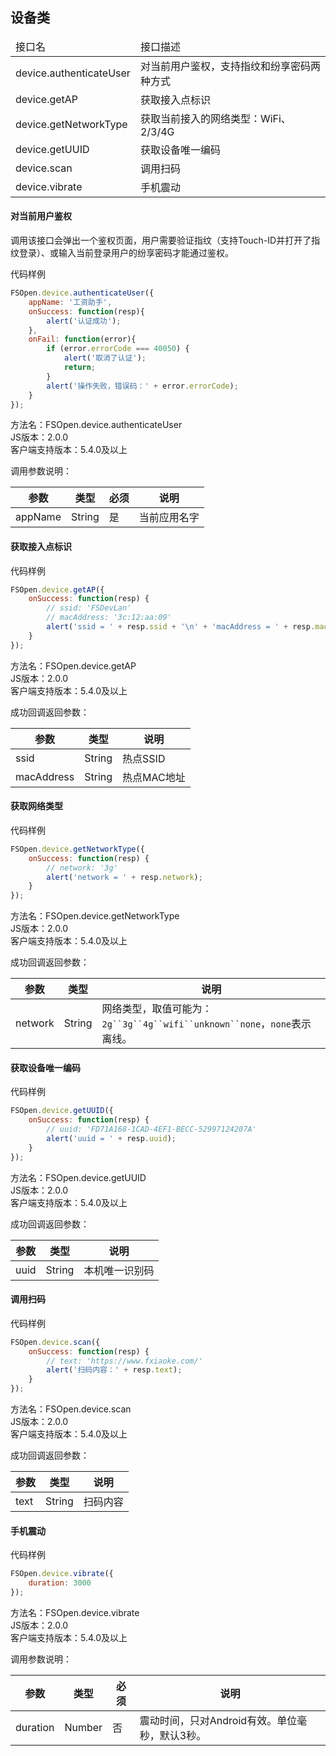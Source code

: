 ## 设备类

<table class="api-list">
    <thead>
        <tr>
            <td>接口名</td>
            <td>接口描述</td>
        </tr>
    </thead>
    <tbody>
        <tr>
            <td>device.authenticateUser</td>
            <td>对当前用户鉴权，支持指纹和纷享密码两种方式</td>
        </tr>
        <tr>
            <td>device.getAP</td>
            <td>获取接入点标识</td>
        </tr>
        <tr>
            <td>device.getNetworkType</td>
            <td>获取当前接入的网络类型：WiFi、2/3/4G</td>
        </tr>
        <tr>
            <td>device.getUUID</td>
            <td>获取设备唯一编码</td>
        </tr>
        <tr>
            <td>device.scan</td>
            <td>调用扫码</td>
        </tr>
        <tr>
            <td>device.vibrate</td>
            <td>手机震动</td>
        </tr>
    </tbody>
</table>

#### 对当前用户鉴权
调用该接口会弹出一个鉴权页面，用户需要验证指纹（支持Touch-ID并打开了指纹登录）、或输入当前登录用户的纷享密码才能通过鉴权。       

代码样例  
```javascript
FSOpen.device.authenticateUser({
    appName: '工资助手',
    onSuccess: function(resp){
        alert('认证成功');
    },
    onFail: function(error){
        if (error.errorCode === 40050) {
            alert('取消了认证');
            return;
        }
        alert('操作失败，错误码：' + error.errorCode);
    }
});
```

方法名：FSOpen.device.authenticateUser   
JS版本：2.0.0  
客户端支持版本：5.4.0及以上  

调用参数说明：   

| 参数      | 类型        | 必须 | 说明         |
| ----------| ------------| -----| -------------|
| appName   | String      | 是   | 当前应用名字 |


#### 获取接入点标识    

代码样例
```javascript
FSOpen.device.getAP({
    onSuccess: function(resp) {
        // ssid: 'FSDevLan'
        // macAddress: '3c:12:aa:09'
        alert('ssid = ' + resp.ssid + '\n' + 'macAddress = ' + resp.macAddress);
    }
});
``` 

方法名：FSOpen.device.getAP   
JS版本：2.0.0  
客户端支持版本：5.4.0及以上  

成功回调返回参数：     

| 参数       | 类型        | 说明                |
| -----------| ------------| --------------------|
| ssid       | String      | 热点SSID            |
| macAddress | String      | 热点MAC地址         |


#### 获取网络类型      

代码样例
```javascript
FSOpen.device.getNetworkType({
    onSuccess: function(resp) {
        // network: '3g'
        alert('network = ' + resp.network);
    }
});
``` 

方法名：FSOpen.device.getNetworkType    
JS版本：2.0.0   
客户端支持版本：5.4.0及以上  

成功回调返回参数：     

| 参数      | 类型        | 说明                |
| ----------| ------------| --------------------|
| network   | String      | 网络类型，取值可能为：`2g``3g``4g``wifi``unknown``none`，`none`表示离线。|


#### 获取设备唯一编码     

代码样例
```javascript
FSOpen.device.getUUID({
    onSuccess: function(resp) {
        // uuid: 'FD71A168-1CAD-4EF1-BECC-52997124207A'
        alert('uuid = ' + resp.uuid);
    }
});
``` 

方法名：FSOpen.device.getUUID   
JS版本：2.0.0   
客户端支持版本：5.4.0及以上    

成功回调返回参数：     

| 参数      | 类型        | 说明                |
| ----------| ------------| --------------------|
| uuid      | String      | 本机唯一识别码          |


#### 调用扫码     

代码样例
```javascript
FSOpen.device.scan({
    onSuccess: function(resp) {
        // text: 'https://www.fxiaoke.com/'
        alert('扫码内容：' + resp.text);
    }
});
``` 

方法名：FSOpen.device.scan   
JS版本：2.0.0  
客户端支持版本：5.4.0及以上  

成功回调返回参数：     

| 参数        | 类型        | 说明                |
| ------------| ------------| --------------------|
| text        | String      | 扫码内容            |


#### 手机震动     

代码样例
```javascript
FSOpen.device.vibrate({
    duration: 3000
});
``` 

方法名：FSOpen.device.vibrate    
JS版本：2.0.0   
客户端支持版本：5.4.0及以上   

调用参数说明：     

| 参数      | 类型        | 必须 | 说明         |
| ----------| ------------| -----| -------------|
| duration  | Number      | 否   | 震动时间，只对Android有效。单位毫秒，默认3秒。 |
